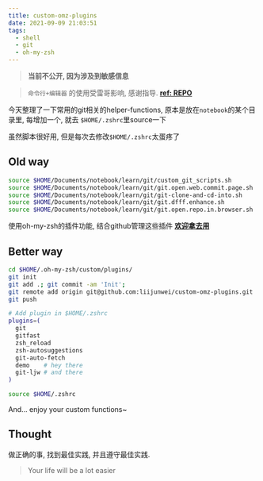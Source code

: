 ```yaml
---
title: custom-omz-plugins
date: 2021-09-09 21:03:51
tags:
  - shell
  - git
  - oh-my-zsh
---
```


> **当前不公开, 因为涉及到敏感信息**

> `命令行+编辑器` 的使用受雷哥影响, 感谢指导. [**ref: REPO**](https://github.com/ery/suitup)

今天整理了一下常用的git相关的helper-functions, 原本是放在`notebook`的某个目录里, 每增加一个, 就去 `$HOME/.zshrc`里source一下

虽然脚本很好用, 但是每次去修改`$HOME/.zshrc`太蛋疼了

## Old way

```bash
source $HOME/Documents/notebook/learn/git/custom_git_scripts.sh
source $HOME/Documents/notebook/learn/git/git.open.web.commit.page.sh
source $HOME/Documents/notebook/learn/git/git-clone-and-cd-into.sh
source $HOME/Documents/notebook/learn/git/git.dfff.enhance.sh
source $HOME/Documents/notebook/learn/git/git.open.repo.in.browser.sh
```

使用oh-my-zsh的插件功能, 结合github管理这些插件 [__欢迎拿去用__](https://github.com/liijunwei/custom-omz-plugins)

## Better way

```bash
cd $HOME/.oh-my-zsh/custom/plugins/
git init
git add .; git commit -am 'Init';
git remote add origin git@github.com:liijunwei/custom-omz-plugins.git
git push

# Add plugin in $HOME/.zshrc
plugins=(
  git
  gitfast
  zsh_reload
  zsh-autosuggestions
  git-auto-fetch
  demo    # hey there
  git-ljw # and there
)

source $HOME/.zshrc
```
And... enjoy your custom functions~


## Thought

做正确的事, 找到最佳实践, 并且遵守最佳实践.

> Your life will be a lot easier

